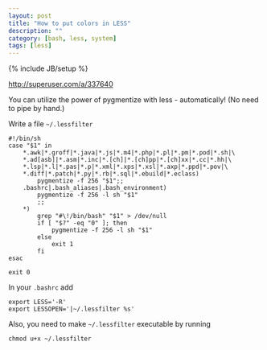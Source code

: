```yaml
---
layout: post
title: "How to put colors in LESS"
description: ""
category: [bash, less, system]
tags: [less]
---
```

{% include JB/setup %}

<http://superuser.com/a/337640>

You can utilize the power of pygmentize with less - automatically! (No need to pipe by hand.)

Write a file `~/.lessfilter`

    #!/bin/sh
    case "$1" in
        *.awk|*.groff|*.java|*.js|*.m4|*.php|*.pl|*.pm|*.pod|*.sh|\
        *.ad[asb]|*.asm|*.inc|*.[ch]|*.[ch]pp|*.[ch]xx|*.cc|*.hh|\
        *.lsp|*.l|*.pas|*.p|*.xml|*.xps|*.xsl|*.axp|*.ppd|*.pov|\
        *.diff|*.patch|*.py|*.rb|*.sql|*.ebuild|*.eclass)
            pygmentize -f 256 "$1";;
        .bashrc|.bash_aliases|.bash_environment)
            pygmentize -f 256 -l sh "$1"
            ;;
        *)
            grep "#\!/bin/bash" "$1" > /dev/null
            if [ "$?" -eq "0" ]; then
                pygmentize -f 256 -l sh "$1"
            else
                exit 1
            fi
    esac

    exit 0

In your `.bashrc` add

    export LESS='-R'
    export LESSOPEN='|~/.lessfilter %s'

Also, you need to make `~/.lessfilter` executable by running

    chmod u+x ~/.lessfilter
